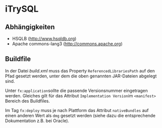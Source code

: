 # iTrySQL

Abhängigkeiten
--------------

- HSQLB (http://www.hsqldb.org)
- Apache commons-lang3 (http://commons.apache.org)

Buildfile
---------

In der Datei _build.xml_ muss das Property `ReferencedLibrariesPath`
auf den Pfad gesetzt werden, unter dem die oben genannten JAR-Dateien abgelegt sind.

Unter `fx:application`sollte die passende Versionsnummer eingetragen werden.
Gleiches gilt für das Attribut `Implementation Version`im `<manifest>` Bereich des Buildfiles.

Im Tag `fx:deploy` muss je nach Plattform das Attribut `nativeBundles` auf einen anderen Wert als `dmg`
gesetzt werden (siehe dazu die entsprechende Dokumentation z.B. bei Oracle).
